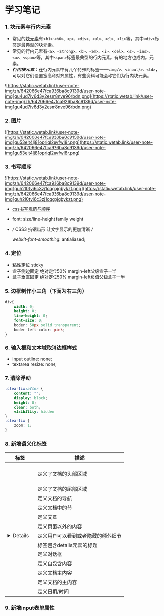 # 学习笔记

### 1. 块元素与行内元素

- 常见的[块元素](https://so.csdn.net/so/search?q=%E5%9D%97%E5%85%83%E7%B4%A0&spm=1001.2101.3001.7020)有<`h1>~<h6>、<p>、<div>、<ul>、<ol>、<li>`等，其中`<div>`标签是最典型的块元素。
- 常见的行内元素有`<a>、<strong>、<b>、<em>、<i>、<del>、<s>、<ins>、<u>、<span>`等，其中`<span>`标签最典型的行内元素。有的地方也成内。元素。
- ***行内块元素***：在行内元素中有几个特殊的标签——`<img/>、<input/>、<td>`，可以对它们设置宽高和对齐属性，有些资料可能会称它们为行内块元素。

![https://static.wetab.link/user-note-img/zh/642066e47fca926ba8c9139d/user-note-img1gu4ud7iv6d3y2esm8nve96rbdn.png](https://static.wetab.link/user-note-img/zh/642066e47fca926ba8c9139d/user-note-img1gu4ud7iv6d3y2esm8nve96rbdn.png)

### 2. 图片

![https://static.wetab.link/user-note-img/zh/642066e47fca926ba8c9139d/user-note-img1gu53eit4lj81opriql2uvfwl8r.png](https://static.wetab.link/user-note-img/zh/642066e47fca926ba8c9139d/user-note-img1gu53eit4lj81opriql2uvfwl8r.png)

### 3. 书写顺序

![https://static.wetab.link/user-note-img/zh/642066e47fca926ba8c9139d/user-note-img1guh2l0tvi6c3zj1cqgbjgbykzt.png](https://static.wetab.link/user-note-img/zh/642066e47fca926ba8c9139d/user-note-img1guh2l0tvi6c3zj1cqgbjgbykzt.png)

- [css书写规范与顺序](https://jingyan.baidu.com/article/647f0115cf48957f2148a8a3.html)
- font: size/line-height family weight
- */* CSS3 抗锯齿形 让文字显示的更加清晰 */*
    
    *webkit-font-smoothing*: antialiased;
    

### 4. 定位

- 粘性定位 sticky
- 盒子侧边固定 绝对定位50% margin-left父级盒子一半
- 盒子垂直固定 绝对定位50% margin-left负值父级盒子一半

### 5. 边框制作小三角（下面为右三角）

```css
div{
	width: 0;
	height: 0;
	line-height: 0;
	font-size: 0;
	boder: 50px solid transparent;
	boder-left-color: pink;
}
```

### 6. 输入框和文本域取消边框样式

- input outline: none;
- textarea resize: none;

### 7. 清除浮动

```css
.clearfix:after {            
	content: "";            
	display: block;            
	height: 0;            
	clear: both;            
	visibility: hidden;        
}        
.clearfix {             
	zoom: 1;        
}
```

### 8. 新增语义化标签

| 标签 | 描述 |
| --- | --- |
| <header> | 定义了文档的头部区域 |
| <footer> | 定义了文档的尾部区域 |
| <nav> | 定义文档的导航 |
| <section> | 定义文档中的节 |
| <article> | 定义文章 |
| <aside> | 定义页面以外的内容 |
| <details> | 定义用户可以看到或者隐藏的额外细节 |
| <summary> | 标签包含details元素的标题 |
| <dialog> | 定义对话框 |
| <figure> | 定义自包含内容 |
| <main> | 定义文档主内容 |
| <mark> | 定义文档的主内容 |
| <time> | 定义日期/时间 |

### 9. 新增input表单属性